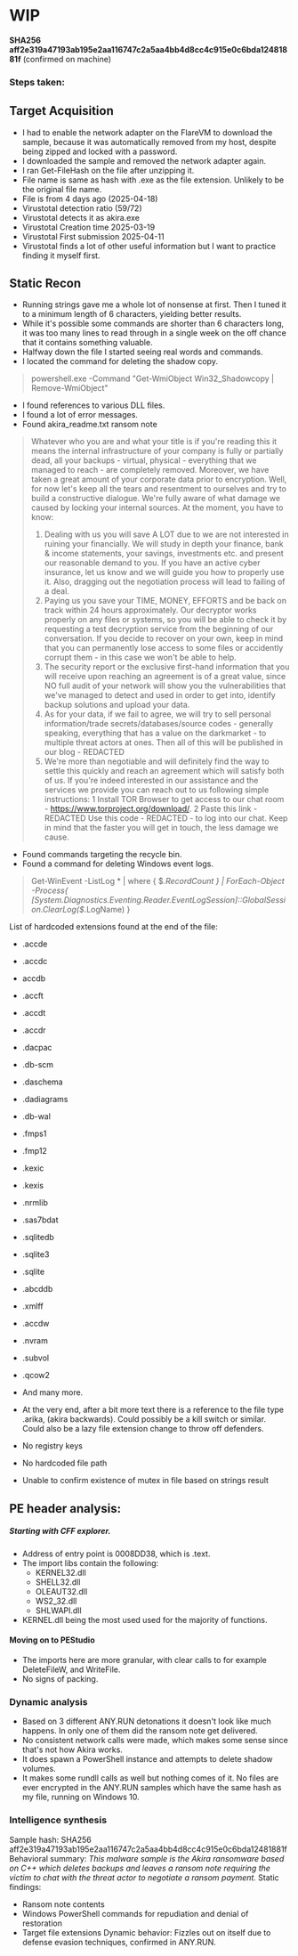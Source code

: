 # WIP

**SHA256 aff2e319a47193ab195e2aa116747c2a5aa4bb4d8cc4c915e0c6bda12481881f** (confirmed on machine)

### Steps taken:
## Target Acquisition
- I had to enable the network adapter on the FlareVM to download the sample, because it was automatically removed from my host, despite being zipped and locked with a password.
- I downloaded the sample and removed the network adapter again.
- I ran Get-FileHash on the file after unzipping it.
- File name is same as hash with .exe as the file extension. Unlikely to be the original file name.
- File is from 4 days ago (2025-04-18)
- Virustotal detection ratio (59/72)
- Virustotal detects it as akira.exe
- Virustotal Creation time 2025-03-19
- Virustotal First submission 2025-04-11
- Virustotal finds a lot of other useful information but I want to practice finding it myself first.

## Static Recon
- Running strings gave me a whole lot of nonsense at first. Then I tuned it to a minimum length of 6 characters, yielding better results.
- While it's possible some commands are shorter than 6 characters long, it was too many lines to read through in a single week on the off chance that it contains something valuable.
- Halfway down the file I started seeing real words and commands.
- I located the command for deleting the shadow copy.
>powershell.exe -Command "Get-WmiObject Win32_Shadowcopy | Remove-WmiObject"
- I found references to various DLL files.
- I found a lot of error messages.
- Found akira_readme.txt ransom note
>Whatever who you are and what your title is if you're reading this it means the internal infrastructure of your company is fully or partially dead, all your backups - virtual, physical - everything that we managed to reach - are completely removed. Moreover, we have taken a great amount of your corporate data prior to encryption.
>Well, for now let's keep all the tears and resentment to ourselves and try to build a constructive dialogue. We're fully aware of what damage we caused by locking your internal sources. At the moment, you have to know:
>1. Dealing with us you will save A LOT due to we are not interested in ruining your financially. We will study in depth your finance, bank & income statements, your savings, investments etc. and present our reasonable demand to you. If you have an active cyber insurance, let us know and we will guide you how to properly use it. Also, dragging out the negotiation process will lead to failing of a deal.
>2. Paying us you save your TIME, MONEY, EFFORTS and be back on track within 24 hours approximately. Our decryptor works properly on any files or systems, so you will be able to check it by requesting a test decryption service from the beginning of our conversation. If you decide to recover on your own, keep in mind that you can permanently lose access to some files or accidently corrupt them - in this case we won't be able to help.
>3. The security report or the exclusive first-hand information that you will receive upon reaching an agreement is of a great value, since NO full audit of your network will show you the vulnerabilities that we've managed to detect and used in order to get into, identify backup solutions and upload your data.
>4. As for your data, if we fail to agree, we will try to sell personal information/trade secrets/databases/source codes - generally speaking, everything that has a value on the darkmarket - to multiple threat actors at ones. Then all of this will be published in our blog - REDACTED
>5. We're more than negotiable and will definitely find the way to settle this quickly and reach an agreement which will satisfy both of us.
>If you're indeed interested in our assistance and the services we provide you can reach out to us following simple instructions:
>1 Install TOR Browser to get access to our chat room - https://www.torproject.org/download/.
>2 Paste this link - REDACTED
>Use this code - REDACTED - to log into our chat.
>Keep in mind that the faster you will get in touch, the less damage we cause. 

- Found commands targeting the recycle bin.
- Found a command for deleting Windows event logs.
>Get-WinEvent -ListLog * | where { $_.RecordCount } | ForEach-Object -Process{ [System.Diagnostics.Eventing.Reader.EventLogSession]::GlobalSession.ClearLog($_.LogName) }

List of hardcoded extensions found at the end of the file:
- .accde
- .accdc
- accdb
- .accft
- .accdt
- .accdr
- .dacpac
- .db-scm
- .daschema
- .dadiagrams
- .db-wal
- .fmps1
- .fmp12
- .kexic
- .kexis
- .nrmlib
- .sas7bdat
- .sqlitedb
- .sqlite3
- .sqlite
- .abcddb
- .xmlff
- .accdw
- .nvram
- .subvol
- .qcow2
- And many more.
- At the very end, after a bit more text there is a reference to the file type .arika, (akira backwards). Could possibly be a kill switch or similar. Could also be a lazy file extension change to throw off defenders.

- No registry keys
- No hardcoded file path
- Unable to confirm existence of mutex in file based on strings result

## PE header analysis:
##### Starting with CFF explorer.
- Address of entry point is 0008DD38, which is .text.
- The import libs contain the following:
	- KERNEL32.dll
	- SHELL32.dll
	- OLEAUT32.dll
	- WS2_32.dll
	- SHLWAPI.dll
- KERNEL.dll being the most used used for the majority of functions.
#### Moving on to PEStudio
- The imports here are more granular, with clear calls to for example DeleteFileW, and WriteFile.
- No signs of packing.

### Dynamic analysis
- Based on 3 different ANY.RUN detonations it doesn't look like much happens. In only one of them did the ransom note get delivered. 
- No consistent network calls were made, which makes some sense since that's not how Akira works.
- It does spawn a PowerShell instance and attempts to delete shadow volumes.
- It makes some rundll calls as well but nothing comes of it. No files are ever encrypted in the ANY.RUN samples which have the same hash as my file, running on Windows 10.

### Intelligence synthesis

Sample hash: SHA256 aff2e319a47193ab195e2aa116747c2a5aa4bb4d8cc4c915e0c6bda12481881f
Behavioral summary: _This malware sample is the Akira ransomware based on C++ which deletes backups and leaves a ransom note requiring the victim to chat with the threat actor to negotiate a ransom payment._
Static findings:
- Ransom note contents
- Windows PowerShell commands for repudiation and denial of restoration
- Target file extensions
Dynamic behavior: Fizzles out on itself due to defense evasion techniques, confirmed in ANY.RUN.
